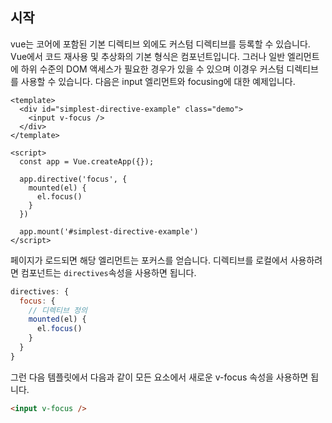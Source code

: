 ## 시작

vue는 코어에 포함된 기본 디렉티브 외에도 커스텀 디렉티브를 등록할 수 있습니다. Vue에서 코드 재사용 및 추상화의 기본 형식은 컴포넌트입니다. 그러나 일반 엘리먼트에 하위 수준의 DOM 액세스가 필요한 경우가 있을 수 있으며 이경우 커스텀 디렉티브를 사용할 수 있습니다. 다음은 input 엘리먼트와 focusing에 대한 예제입니다.

```vue
<template>
  <div id="simplest-directive-example" class="demo">
    <input v-focus />
  </div>
</template>

<script>
  const app = Vue.createApp({});

  app.directive('focus', {
    mounted(el) {
      el.focus()
    }
  })

  app.mount('#simplest-directive-example')
</script>
```

페이지가 로드되면 해당 엘리먼트는 포커스를 얻습니다. 디렉티브를 로컬에서 사용하려면 컴포넌트는 `directives`속성을 사용하면 됩니다.

```js
directives: {
  focus: {
    // 디렉티브 정의
    mounted(el) {
      el.focus()
    }
  }
}
```

그런 다음 템플릿에서 다음과 같이 모든 요소에서 새로운 v-focus 속성을 사용하면 됩니다.

```html
<input v-focus />
```

